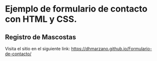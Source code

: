 # Ejemplo de formulario de contacto con HTML y CSS.
## Registro de Mascostas

Visita el sitio en el siguiente link: https://dhmarzano.github.io/Formulario-de-contacto/
